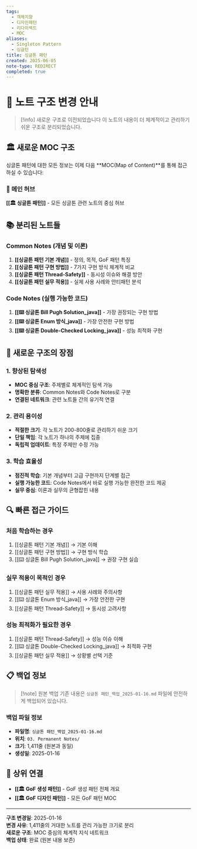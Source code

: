 ```yaml
---
tags:
  - 객체지향
  - 디자인패턴
  - 리다이렉트
  - MOC
aliases:
  - Singleton Pattern
  - 싱글턴
title: 싱글톤 패턴
created: 2025-06-05
note-type: REDIRECT
completed: true
---
```


# 🔄 노트 구조 변경 안내

>[!info] 새로운 구조로 이전되었습니다
>이 노트의 내용이 더 체계적이고 관리하기 쉬운 구조로 분리되었습니다.

## 🏛️ 새로운 MOC 구조

싱글톤 패턴에 대한 모든 정보는 이제 다음 **MOC(Map of Content)**를 통해 접근하실 수 있습니다:

### 📍 메인 허브
**[[🏛️ 싱글톤 패턴]]** - 모든 싱글톤 관련 노트의 중심 허브

## 📚 분리된 노트들

### Common Notes (개념 및 이론)
1. **[[싱글톤 패턴 기본 개념]]** - 정의, 목적, GoF 패턴 특징
2. **[[싱글톤 패턴 구현 방법]]** - 7가지 구현 방식 체계적 비교
3. **[[싱글톤 패턴 Thread-Safety]]** - 동시성 이슈와 해결 방안
4. **[[싱글톤 패턴 실무 적용]]** - 실제 사용 사례와 안티패턴 분석

### Code Notes (실행 가능한 코드)
1. **[[⌨️ 싱글톤 Bill Pugh Solution_java]]** - 가장 권장되는 구현 방법
2. **[[⌨️ 싱글톤 Enum 방식_java]]** - 가장 안전한 구현 방법
3. **[[⌨️ 싱글톤 Double-Checked Locking_java]]** - 성능 최적화 구현

## 🎯 새로운 구조의 장점

### 1. 향상된 탐색성
- **MOC 중심 구조**: 주제별로 체계적인 탐색 가능
- **명확한 분류**: Common Notes와 Code Notes로 구분
- **연결된 네트워크**: 관련 노트들 간의 유기적 연결

### 2. 관리 용이성
- **적절한 크기**: 각 노트가 200-800줄로 관리하기 쉬운 크기
- **단일 책임**: 각 노트가 하나의 주제에 집중
- **독립적 업데이트**: 특정 주제만 수정 가능

### 3. 학습 효율성
- **점진적 학습**: 기본 개념부터 고급 구현까지 단계별 접근
- **실행 가능한 코드**: Code Notes에서 바로 실행 가능한 완전한 코드 제공
- **실무 중심**: 이론과 실무의 균형잡힌 내용

## 🔍 빠른 접근 가이드

### 처음 학습하는 경우
1. [[싱글톤 패턴 기본 개념]] → 기본 이해
2. [[싱글톤 패턴 구현 방법]] → 구현 방식 학습
3. [[⌨️ 싱글톤 Bill Pugh Solution_java]] → 권장 구현 실습

### 실무 적용이 목적인 경우
1. [[싱글톤 패턴 실무 적용]] → 사용 사례와 주의사항
2. [[⌨️ 싱글톤 Enum 방식_java]] → 가장 안전한 구현
3. [[싱글톤 패턴 Thread-Safety]] → 동시성 고려사항

### 성능 최적화가 필요한 경우
1. [[싱글톤 패턴 Thread-Safety]] → 성능 이슈 이해
2. [[⌨️ 싱글톤 Double-Checked Locking_java]] → 최적화 구현
3. [[싱글톤 패턴 실무 적용]] → 상황별 선택 기준

## 📋 백업 정보

>[!note] 원본 백업
>기존 내용은 `싱글톤 패턴_백업_2025-01-16.md` 파일에 안전하게 백업되어 있습니다.

### 백업 파일 정보
- **파일명**: `싱글톤 패턴_백업_2025-01-16.md`
- **위치**: `03. Permanent Notes/`
- **크기**: 1,411줄 (원본과 동일)
- **생성일**: 2025-01-16

## 🔗 상위 연결

- **[[🏛️ GoF 생성 패턴]]** - GoF 생성 패턴 전체 개요
- **[[🏛️ GoF 디자인 패턴]]** - 모든 GoF 패턴 MOC

---

**구조 변경일**: 2025-01-16  
**변경 사유**: 1,411줄의 거대한 노트를 관리 가능한 크기로 분리  
**새로운 구조**: MOC 중심의 체계적 지식 네트워크  
**백업 상태**: 완료 (원본 내용 보존)
